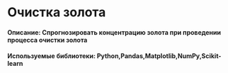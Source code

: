 # Очистка золота

#### Описание: Спрогнозировать концентрацию золота при проведении процесса очистки золота

#### Используемые библиотеки: Python,Pandas,Matplotlib,NumPy,Scikit-learn
